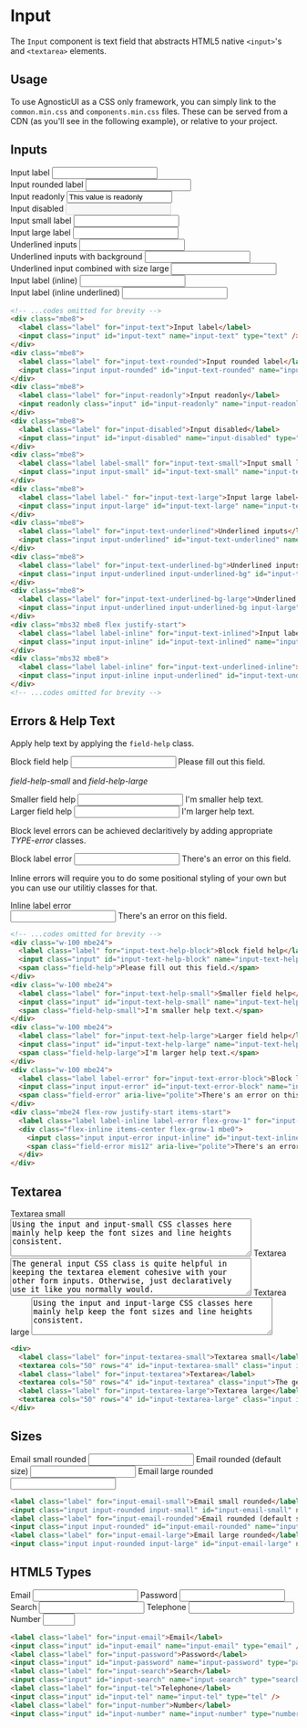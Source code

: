 # Input

The `Input` component is text field that abstracts HTML5 native `<input>`'s and `<textarea>` elements.

<div class="mbs24"></div>

## Usage

To use AgnosticUI as a CSS only framework, you can simply link to the `common.min.css` and `components.min.css` files. These can be served from a CDN (as you'll see in the following example), or relative to your project.
## Inputs

<form>
  <div class="mbe8">
    <label class="label" for="input-text">Input label</label>
    <input class="input" id="input-text" name="input-text" type="text" />
  </div>
  <div class="mbe8">
    <label class="label" for="input-text-rounded">Input rounded label</label>
    <input class="input input-rounded" id="input-text-rounded" name="input-text-rounded" type="text" />
  </div>
  <div class="mbe8">
    <label class="label" for="input-readonly">Input readonly</label>
    <input readonly class="input" id="input-readonly" name="input-readonly" type="text" value="This value is readonly" />
  </div>
  <div class="mbe8">
    <label class="label" for="input-disabled">Input disabled</label>
    <input class="input" id="input-disabled" name="input-disabled" type="text" disabled />
  </div>
  <div class="mbe8">
    <label class="label label-small" for="input-text-small">Input small label</label>
    <input class="input input-small" id="input-text-small" name="input-text-small" type="text" />
  </div>
  <div class="mbe8">
    <label class="label label-" for="input-text-large">Input large label</label>
    <input class="input input-large" id="input-text-large" name="input-text-large" type="text" />
  </div>
  <div class="mbe8">
    <label class="label" for="input-text-underlined">Underlined inputs</label>
    <input class="input input-underlined" id="input-text-underlined" name="input-text-underlined" type="text" />
  </div>
  <div class="mbe8">
    <label class="label" for="input-text-underlined-bg">Underlined inputs with background</label>
    <input class="input input-underlined input-underlined-bg" id="input-text-underlined-bg" name="input-text-underlined-bg" type="text" />
  </div>
  <div class="mbe8">
    <label class="label" for="input-text-underlined-bg-large">Underlined input combined with size large</label>
    <input class="input input-underlined input-underlined-bg input-large" id="input-text-underlined-bg-large" name="input-text-underlined-bg-large" type="text" />
  </div>
  <div class="mbs32 mbe8 flex justify-start">
    <label class="label label-inline" for="input-text-inlined">Input label (inline)</label>
    <input class="input input-inline" id="input-text-inlined" name="input-text-inlined" type="text" />
  </div>
  <div class="mbs32 mbe8">
    <label class="label label-inline" for="input-text-underlined-inline">Input label (inline underlined)</label>
    <input class="input input-inline input-underlined" id="input-text-underlined-inline" name="input-text-underlined-inline" type="text" />
  </div>
</form> 

<div class="mbs24"></div>

```html
<!-- ...codes omitted for brevity -->
<div class="mbe8">
  <label class="label" for="input-text">Input label</label>
  <input class="input" id="input-text" name="input-text" type="text" />
</div>
<div class="mbe8">
  <label class="label" for="input-text-rounded">Input rounded label</label>
  <input class="input input-rounded" id="input-text-rounded" name="input-text-rounded" type="text" />
</div>
<div class="mbe8">
  <label class="label" for="input-readonly">Input readonly</label>
  <input readonly class="input" id="input-readonly" name="input-readonly" type="text" value="This value is readonly" />
</div>
<div class="mbe8">
  <label class="label" for="input-disabled">Input disabled</label>
  <input class="input" id="input-disabled" name="input-disabled" type="text" disabled />
</div>
<div class="mbe8">
  <label class="label label-small" for="input-text-small">Input small label</label>
  <input class="input input-small" id="input-text-small" name="input-text-small" type="text" />
</div>
<div class="mbe8">
  <label class="label label-" for="input-text-large">Input large label</label>
  <input class="input input-large" id="input-text-large" name="input-text-large" type="text" />
</div>
<div class="mbe8">
  <label class="label" for="input-text-underlined">Underlined inputs</label>
  <input class="input input-underlined" id="input-text-underlined" name="input-text-underlined" type="text" />
</div>
<div class="mbe8">
  <label class="label" for="input-text-underlined-bg">Underlined inputs with background</label>
  <input class="input input-underlined input-underlined-bg" id="input-text-underlined-bg" name="input-text-underlined-bg" type="text" />
</div>
<div class="mbe8">
  <label class="label" for="input-text-underlined-bg-large">Underlined input combined with size large</label>
  <input class="input input-underlined input-underlined-bg input-large" id="input-text-underlined-bg-large" name="input-text-underlined-bg-large" type="text" />
</div>
<div class="mbs32 mbe8 flex justify-start">
  <label class="label label-inline" for="input-text-inlined">Input label (inline)</label>
  <input class="input input-inline" id="input-text-inlined" name="input-text-inlined" type="text" />
</div>
<div class="mbs32 mbe8">
  <label class="label label-inline" for="input-text-underlined-inline">Input label (inline underlined)</label>
  <input class="input input-inline input-underlined" id="input-text-underlined-inline" name="input-text-underlined-inline" type="text" />
</div>
<!-- ...codes omitted for brevity -->
```

## Errors & Help Text

Apply help text by applying the <code>field-help</code> class.
<div class="w-100 mbe24">
  <label class="label" for="input-text-help-block">Block field help</label>
  <input class="input" id="input-text-help-block" name="input-text-help-block" type="text" />
  <span class="field-help">Please fill out this field.</span>
</div>
<p><i>field-help-small</i> and <i>field-help-large</i></p>
<div class="w-100 mbe24">
  <label class="label" for="input-text-help-small">Smaller field help</label>
  <input class="input" id="input-text-help-small" name="input-text-help-small" type="text" />
  <span class="field-help-small">I'm smaller help text.</span>
</div>
<div class="w-100 mbe24">
  <label class="label" for="input-text-help-large">Larger field help</label>
  <input class="input" id="input-text-help-large" name="input-text-help-large" type="text" />
  <span class="field-help-large">I'm larger help text.</span>
</div>
<p>
  Block level errors can be achieved declaritively by adding appropriate
  <i>TYPE-error</i> classes.
</p>
<div class="w-100 mbe24">
  <label class="label label-error" for="input-text-error-block">Block label error</label>
  <input class="input input-error" id="input-text-error-block" name="input-text-error-block" type="text" />
  <span class="field-error" aria-live="polite">There's an error on this field.</span>
</div>
<p class="mbe24">
  Inline errors will require you to do some positional styling of your own but you can use our utilitiy classes for
  that.
</p>
<div class="mbe24 flex-row justify-start items-start">
  <label class="label label-inline label-error flex-grow-1" for="input-text-inlined-error">Inline label error</label>
  <div class="flex-inline items-center flex-grow-1 mbe0">
    <input class="input input-error input-inline" id="input-text-inlined-error" name="input-text-inlined" type="text" />
    <span class="field-error mis12" aria-live="polite">There's an error on this field.</span>
  </div>
</div>

<div class="mbe24" />

```html
<!-- ...codes omitted for brevity -->
<div class="w-100 mbe24">
  <label class="label" for="input-text-help-block">Block field help</label>
  <input class="input" id="input-text-help-block" name="input-text-help-block" type="text" />
  <span class="field-help">Please fill out this field.</span>
</div>
<div class="w-100 mbe24">
  <label class="label" for="input-text-help-small">Smaller field help</label>
  <input class="input" id="input-text-help-small" name="input-text-help-small" type="text" />
  <span class="field-help-small">I'm smaller help text.</span>
</div>
<div class="w-100 mbe24">
  <label class="label" for="input-text-help-large">Larger field help</label>
  <input class="input" id="input-text-help-large" name="input-text-help-large" type="text" />
  <span class="field-help-large">I'm larger help text.</span>
</div>
<div class="w-100 mbe24">
  <label class="label label-error" for="input-text-error-block">Block label error</label>
  <input class="input input-error" id="input-text-error-block" name="input-text-error-block" type="text" />
  <span class="field-error" aria-live="polite">There's an error on this field.</span>
</div>
<div class="mbe24 flex-row justify-start items-start">
  <label class="label label-inline label-error flex-grow-1" for="input-text-inlined-error">Inline label error</label>
  <div class="flex-inline items-center flex-grow-1 mbe0">
    <input class="input input-error input-inline" id="input-text-inlined-error" name="input-text-inlined" type="text" />
    <span class="field-error mis12" aria-live="polite">There's an error on this field.</span>
  </div>
</div>
```

## Textarea

<div>
  <label class="label" for="input-textarea-small">Textarea small</label>
  <textarea cols="50" rows="4" id="input-textarea-small" class="input input-small">Using the input and input-small CSS classes here mainly help keep the font sizes and line heights consistent.</textarea>
  <label class="label" for="input-textarea">Textarea</label>
  <textarea cols="50" rows="4" id="input-textarea" class="input">The general input CSS class is quite helpful in keeping the textarea element cohesive with your other form inputs. Otherwise, just declaratively use it like you normally would.</textarea>
  <label class="label" for="input-textarea-large">Textarea large</label>
  <textarea cols="50" rows="4" id="input-textarea-large" class="input input-large">Using the input and input-large CSS classes here mainly help keep the font sizes and line heights consistent.</textarea>
</div>

```html
<div>
  <label class="label" for="input-textarea-small">Textarea small</label>
  <textarea cols="50" rows="4" id="input-textarea-small" class="input input-small">Using the input and input-small CSS classes here mainly help keep the font sizes and line heights consistent.</textarea>
  <label class="label" for="input-textarea">Textarea</label>
  <textarea cols="50" rows="4" id="input-textarea" class="input">The general input CSS class is quite helpful in keeping the textarea element cohesive with your other form inputs. Otherwise, just declaratively use it like you normally would.</textarea>
  <label class="label" for="input-textarea-large">Textarea large</label>
  <textarea cols="50" rows="4" id="input-textarea-large" class="input input-large">Using the input and input-large CSS classes here mainly help keep the font sizes and line heights consistent.</textarea>
</div>
```

## Sizes

<label class="label" for="input-email-small">Email small rounded</label>
<input class="input input-rounded input-small" id="input-email-small" name="input-email-small" type="email" />
<label class="label mbs24" for="input-email-rounded">Email rounded (default size)</label>
<input class="input input-rounded" id="input-email-rounded" name="input-email-rounded" type="email" />
<label class="label mbs24" for="input-email-large">Email large rounded</label>
<input class="input input-rounded input-large" id="input-email-large" name="input-email-large" type="email" />

```html
<label class="label" for="input-email-small">Email small rounded</label>
<input class="input input-rounded input-small" id="input-email-small" name="input-email-small" type="email" />
<label class="label" for="input-email-rounded">Email rounded (default size)</label>
<input class="input input-rounded" id="input-email-rounded" name="input-email-rounded" type="email" />
<label class="label" for="input-email-large">Email large rounded</label>
<input class="input input-rounded input-large" id="input-email-large" name="input-email-large" type="email" />
```

## HTML5 Types

<label class="label" for="input-email">Email</label>
<input class="input" id="input-email" name="input-email" type="email" />
<label class="label" for="input-password">Password</label>
<input class="input" id="input-password" name="input-password" type="password" />
<label class="label" for="input-search">Search</label>
<input class="input" id="input-search" name="input-search" type="search" />
<label class="label" for="input-tel">Telephone</label>
<input class="input" id="input-tel" name="input-tel" type="tel" />
<label class="label" for="input-number">Number</label>
<input class="input" id="input-number" name="input-number" type="number" min="10" max="30" step="5" />

```html
<label class="label" for="input-email">Email</label>
<input class="input" id="input-email" name="input-email" type="email" />
<label class="label" for="input-password">Password</label>
<input class="input" id="input-password" name="input-password" type="password" />
<label class="label" for="input-search">Search</label>
<input class="input" id="input-search" name="input-search" type="search" />
<label class="label" for="input-tel">Telephone</label>
<input class="input" id="input-tel" name="input-tel" type="tel" />
<label class="label" for="input-number">Number</label>
<input class="input" id="input-number" name="input-number" type="number" min="10" max="30" step="5" />
```
